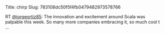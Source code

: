 Title: chirp
Slug: 783108dc50f5f4fb0479482973578766

RT <a href="http://twitter.com/jorgeortiz85">@jorgeortiz85</a>: The innovation and excitement around Scala was palpable this week. So many more companies embracing it, so much cool t ...
